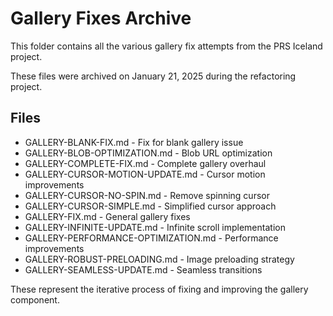 # Gallery Fixes Archive

This folder contains all the various gallery fix attempts from the PRS Iceland project.

These files were archived on January 21, 2025 during the refactoring project.

## Files
- GALLERY-BLANK-FIX.md - Fix for blank gallery issue
- GALLERY-BLOB-OPTIMIZATION.md - Blob URL optimization
- GALLERY-COMPLETE-FIX.md - Complete gallery overhaul
- GALLERY-CURSOR-MOTION-UPDATE.md - Cursor motion improvements
- GALLERY-CURSOR-NO-SPIN.md - Remove spinning cursor
- GALLERY-CURSOR-SIMPLE.md - Simplified cursor approach
- GALLERY-FIX.md - General gallery fixes
- GALLERY-INFINITE-UPDATE.md - Infinite scroll implementation
- GALLERY-PERFORMANCE-OPTIMIZATION.md - Performance improvements
- GALLERY-ROBUST-PRELOADING.md - Image preloading strategy
- GALLERY-SEAMLESS-UPDATE.md - Seamless transitions

These represent the iterative process of fixing and improving the gallery component.